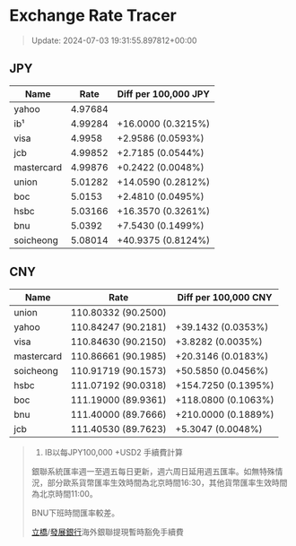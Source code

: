 # Exchange Rate Tracer

> Update: 2024-07-03 19:31:55.897812+00:00

## JPY

| Name       |    Rate | Diff per 100,000 JPY   |
|------------|---------|------------------------|
| yahoo      | 4.97684 |                        |
| ib¹        | 4.99284 | +16.0000 (0.3215%)     |
| visa       | 4.9958  | +2.9586 (0.0593%)      |
| jcb        | 4.99852 | +2.7185 (0.0544%)      |
| mastercard | 4.99876 | +0.2422 (0.0048%)      |
| union      | 5.01282 | +14.0590 (0.2812%)     |
| boc        | 5.0153  | +2.4810 (0.0495%)      |
| hsbc       | 5.03166 | +16.3570 (0.3261%)     |
| bnu        | 5.0392  | +7.5430 (0.1499%)      |
| soicheong  | 5.08014 | +40.9375 (0.8124%)     |

## CNY

| Name       | Rate                | Diff per 100,000 CNY   |
|------------|---------------------|------------------------|
| union      | 110.80332	(90.2500) |                        |
| yahoo      | 110.84247	(90.2181) | +39.1432 (0.0353%)     |
| visa       | 110.84630	(90.2150) | +3.8282 (0.0035%)      |
| mastercard | 110.86661	(90.1985) | +20.3146 (0.0183%)     |
| soicheong  | 110.91719	(90.1573) | +50.5850 (0.0456%)     |
| hsbc       | 111.07192	(90.0318) | +154.7250 (0.1395%)    |
| boc        | 111.19000	(89.9361) | +118.0800 (0.1063%)    |
| bnu        | 111.40000	(89.7666) | +210.0000 (0.1889%)    |
| jcb        | 111.40530	(89.7623) | +5.3047 (0.0048%)      |


> 1. IB以每JPY100,000 +USD2 手續費計算
>
> 銀聯系統匯率週一至週五每日更新，週六周日延用週五匯率。如無特殊情況，部分歐系貨幣匯率生效時間為北京時間16:30，其他貨幣匯率生效時間為北京時間11:00。
>
> BNU下班時間匯率較差。
>
> [立橋](https://www.wlbank.com.mo/uploads/ueditor/file/20181211/1544536513900230.pdf)/[發展銀行](https://www.mdb.com.mo/Service_Charges_20230728.pdf)海外銀聯提現暫時豁免手續費

